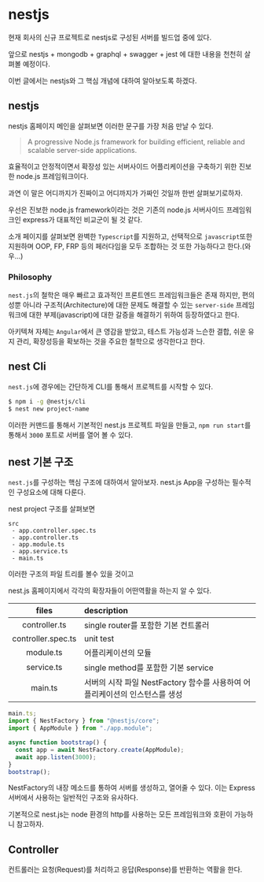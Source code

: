 # nestjs

현재 회사의 신규 프로젝트로 nestjs로 구성된 서버를 빌드업 중에 있다.

앞으로 nestjs + mongodb + graphql + swagger + jest 에 대한 내용을 천천히 살펴볼 예정이다.

이번 글에서는 nestjs와 그 핵심 개념에 대하여 알아보도록 하겠다.

## nestjs

nestjs 홈페이지 메인을 살펴보면 이러한 문구를 가장 처음 만날 수 있다.

> A progressive Node.js framework for building efficient, reliable and scalable server-side applications.

효율적이고 안정적이면서 확장성 있는 서버사이드 어플리케이션을 구축하기 위한 진보한 node.js 프레임워크이다.

과연 이 말은 어디까지가 진짜이고 어디까지가 가짜인 것일까 한번 살펴보기로하자.

우선은 진보한 node.js framework이라는 것은 기존의 node.js 서버사이드 프레임워크인 express가 대표적인 비교군이 될 것 같다.

소개 페이지를 살펴보면 완벽한 `Typescript`를 지원하고, 선택적으로 `javascript`또한 지원하며 OOP, FP, FRP 등의 페러다임을 모두 조합하는 것 또한 가능하다고 한다.(와우...)

### Philosophy

`nest.js`의 철학은 매우 빠르고 효과적인 프론트엔드 프레임워크들은 존재 하지만, 편의성뿐 아니라 구조적(Architecture)에 대한 문제도 해결할 수 있는 `server-side` 프레임워크에 대한 부제(javascript)에 대한 갈증을 해결하기 위하여 등장하였다고 한다.

아키텍쳐 자체는 `Angular`에서 큰 영감을 받았고, 테스트 가능성과 느슨한 결합, 쉬운 유지 관리, 확장성등을 확보하는 것을 주요한 철학으로 생각한다고 한다.

## nest Cli

`nest.js`에 경우에는 간단하게 CLI를 통해서 프로젝트를 시작할 수 있다.

```bash
$ npm i -g @nestjs/cli
$ nest new project-name
```

이러한 커맨드를 통해서 기본적인 nest.js 프로젝트 파일을 만들고, `npm run start`를 통해서 `3000` 포트로 서버를 열어 볼 수 있다.

## nest 기본 구조

`nest.js`를 구성하는 핵심 구조에 대하여서 알아보자. nest.js App을 구성하는 필수적인 구성요소에 대해 다룬다.

nest project 구조를 살펴보면

```
src
 - app.controller.spec.ts
 - app.controller.ts
 - app.module.ts
 - app.service.ts
 - main.ts
```

이러한 구조의 파일 트리를 볼수 있을 것이고

nest.js 홈페이지에서 각각의 확장자들이 어떤역활을 하는지 알 수 있다.

|       files        | description                                                                 |
| :----------------: | :-------------------------------------------------------------------------- |
|   controller.ts    | single router를 포함한 기본 컨트롤러                                        |
| controller.spec.ts | unit test                                                                   |
|     module.ts      | 어플리케이션의 모듈                                                         |
|     service.ts     | single method를 포함한 기본 service                                         |
|      main.ts       | 서버의 시작 파일 NestFactory 함수를 사용하여 어플리케이션의 인스턴스를 생성 |

```ts
main.ts;
import { NestFactory } from "@nestjs/core";
import { AppModule } from "./app.module";

async function bootstrap() {
  const app = await NestFactory.create(AppModule);
  await app.listen(3000);
}
bootstrap();
```

NestFactory의 내장 메소드를 통하여 서버를 생성하고, 열어줄 수 있다. 이는 Express서버에서 사용하는 일반적인 구조와 유사하다.

기본적으로 nest.js는 node 환경의 http를 사용하는 모든 프레임워크와 호환이 가능하니 참고하자.

## Controller

컨트롤러는 요청(Request)를 처리하고 응답(Response)를 반환하는 역활을 한다.
